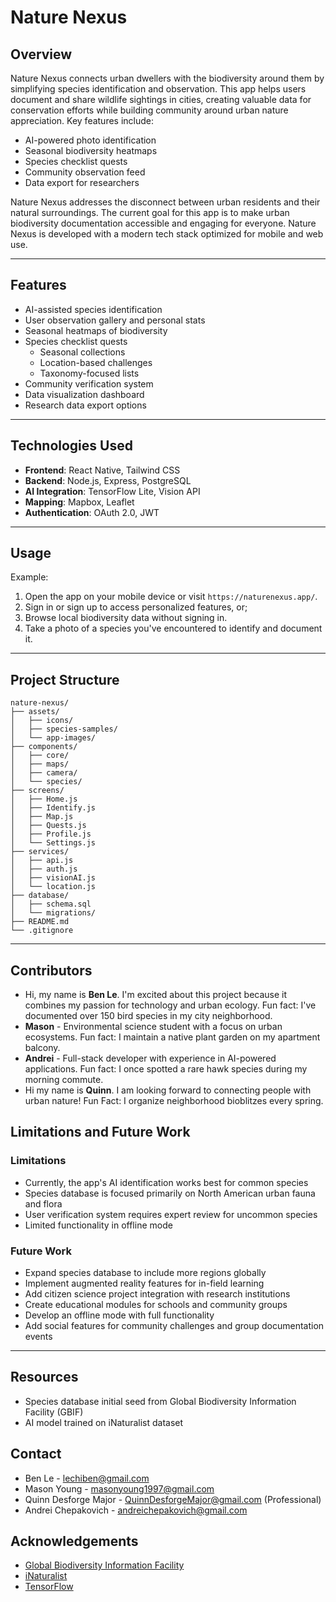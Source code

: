 # Nature Nexus

## Overview

Nature Nexus connects urban dwellers with the biodiversity around them by simplifying species identification and observation. This app helps users document and share wildlife sightings in cities, creating valuable data for conservation efforts while building community around urban nature appreciation. Key features include:

- AI-powered photo identification
- Seasonal biodiversity heatmaps
- Species checklist quests
- Community observation feed
- Data export for researchers

Nature Nexus addresses the disconnect between urban residents and their natural surroundings. The current goal for this app is to make urban biodiversity documentation accessible and engaging for everyone. Nature Nexus is developed with a modern tech stack optimized for mobile and web use.

---

## Features

- AI-assisted species identification
- User observation gallery and personal stats
- Seasonal heatmaps of biodiversity
- Species checklist quests
  - Seasonal collections
  - Location-based challenges
  - Taxonomy-focused lists
- Community verification system
- Data visualization dashboard
- Research data export options

---

## Technologies Used

- **Frontend**: React Native, Tailwind CSS
- **Backend**: Node.js, Express, PostgreSQL
- **AI Integration**: TensorFlow Lite, Vision API
- **Mapping**: Mapbox, Leaflet
- **Authentication**: OAuth 2.0, JWT

---

## Usage

Example:

1. Open the app on your mobile device or visit `https://naturenexus.app/`.
2. Sign in or sign up to access personalized features, or;
3. Browse local biodiversity data without signing in.
4. Take a photo of a species you've encountered to identify and document it.

---

## Project Structure

```
nature-nexus/
├── assets/
│   ├── icons/
│   ├── species-samples/
│   └── app-images/
├── components/
│   ├── core/
│   ├── maps/
│   ├── camera/
│   └── species/
├── screens/
│   ├── Home.js
│   ├── Identify.js
│   ├── Map.js
│   ├── Quests.js
│   ├── Profile.js
│   └── Settings.js
├── services/
│   ├── api.js
│   ├── auth.js
│   ├── visionAI.js
│   └── location.js
├── database/
│   ├── schema.sql
│   └── migrations/
├── README.md
└── .gitignore
```

---

## Contributors

- Hi, my name is **Ben Le**. I'm excited about this project because it combines my passion for technology and urban ecology. Fun fact: I've documented over 150 bird species in my city neighborhood.
- **Mason** - Environmental science student with a focus on urban ecosystems. Fun fact: I maintain a native plant garden on my apartment balcony.
- **Andrei** - Full-stack developer with experience in AI-powered applications. Fun fact: I once spotted a rare hawk species during my morning commute.
- Hi my name is **Quinn**. I am looking forward to connecting people with urban nature! Fun Fact: I organize neighborhood bioblitzes every spring.

## Limitations and Future Work

### Limitations

- Currently, the app's AI identification works best for common species
- Species database is focused primarily on North American urban fauna and flora
- User verification system requires expert review for uncommon species
- Limited functionality in offline mode

### Future Work

- Expand species database to include more regions globally
- Implement augmented reality features for in-field learning
- Add citizen science project integration with research institutions
- Create educational modules for schools and community groups
- Develop an offline mode with full functionality
- Add social features for community challenges and group documentation events

---

## Resources

- Species database initial seed from Global Biodiversity Information Facility (GBIF)
- AI model trained on iNaturalist dataset

## Contact

- Ben Le - lechiben@gmail.com
- Mason Young - masonyoung1997@gmail.com
- Quinn Desforge Major - QuinnDesforgeMajor@gmail.com (Professional)
- Andrei Chepakovich - andreichepakovich@gmail.com

## Acknowledgements

- <a href="https://www.gbif.org/">Global Biodiversity Information Facility</a>
- <a href="https://www.inaturalist.org/">iNaturalist</a>
- <a href="https://www.tensorflow.org/">TensorFlow</a>
